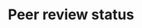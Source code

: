 ---
title: 'Peer review status'
field: 'is.item.reviewStatus'
slug: 'global-peer-review-status'
description: 'Whether the resource has been peer reviewed'
comment: 'select from control list'
required: False
vocabulary: 'vocabulary.txt'
module: 'Status'
cluster: 'Global'
policy: 'Controlled value. Single select from control list.'
---